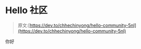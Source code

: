 # Hello 社区

> 原文:[https://dev.to/chhechinyong/hello-community-5nl](https://dev.to/chhechinyong/hello-community-5nl)

你好